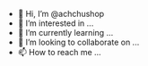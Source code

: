 - 👋 Hi, I’m @achchushop
- 👀 I’m interested in ...
- 🌱 I’m currently learning ...
- 💞️ I’m looking to collaborate on ...
- 📫 How to reach me ...

<!---
achchushop/achchushop is a ✨ special ✨ repository because its `README.md` (this file) appears on your GitHub profile.
You can click the Preview link to take a look at your changes.
--->
